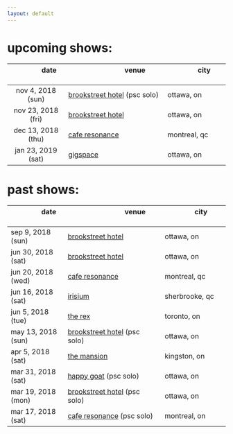 ```yaml
---
layout: default
---
```

# upcoming shows:

| &nbsp; &nbsp; &nbsp; &nbsp; &nbsp; &nbsp; &nbsp; &nbsp; **date** &nbsp; &nbsp; &nbsp; &nbsp; &nbsp; &nbsp; &nbsp; &nbsp; | &nbsp; &nbsp; &nbsp; &nbsp; &nbsp; &nbsp; &nbsp; &nbsp; &nbsp; &nbsp; &nbsp; &nbsp; &nbsp; &nbsp; &nbsp; **venue** &nbsp; &nbsp; &nbsp; &nbsp; &nbsp; &nbsp; &nbsp; &nbsp; &nbsp; &nbsp; &nbsp; &nbsp; &nbsp; &nbsp; &nbsp; | &nbsp; &nbsp; &nbsp; &nbsp; &nbsp; &nbsp; &nbsp; &nbsp; **city** &nbsp; &nbsp; &nbsp; &nbsp; &nbsp; &nbsp; &nbsp; &nbsp; |
| :------: | --------- | -------- |
| nov 4, 2018 (sun) | [brookstreet hotel][brookstreet] (psc solo) | ottawa, on |
| nov 23, 2018 (fri) | [brookstreet hotel][brookstreet] | ottawa, on |
| dec 13, 2018 (thu) | [cafe resonance][resonance] | montreal, qc |
| jan 23, 2019 (sat) | [gigspace][gigspace] | ottawa, on |

# past shows:

| &nbsp; &nbsp; &nbsp; &nbsp; &nbsp; &nbsp; &nbsp; &nbsp; **date** &nbsp; &nbsp; &nbsp; &nbsp; &nbsp; &nbsp; &nbsp; &nbsp; | &nbsp; &nbsp; &nbsp; &nbsp; &nbsp; &nbsp; &nbsp; &nbsp; &nbsp; &nbsp; &nbsp; &nbsp; &nbsp; &nbsp; &nbsp; **venue** &nbsp; &nbsp; &nbsp; &nbsp; &nbsp; &nbsp; &nbsp; &nbsp; &nbsp; &nbsp; &nbsp; &nbsp; &nbsp; &nbsp; &nbsp; | &nbsp; &nbsp; &nbsp; &nbsp; &nbsp; &nbsp; &nbsp; &nbsp; **city** &nbsp; &nbsp; &nbsp; &nbsp; &nbsp; &nbsp; &nbsp; &nbsp; |
| -------- | --------- | -------- |
| sep 9, 2018 (sun) | [brookstreet hotel][brookstreet] | ottawa, on |
| jun 30, 2018 (sat) | [brookstreet hotel][brookstreet] | ottawa, on |
| jun 20, 2018 (wed) | [cafe resonance][resonance] | montreal, qc |
| jun 16, 2018 (sat) | [irisium][irisium] | sherbrooke, qc |
| jun 5, 2018 (tue) | [the rex][rex] | toronto, on |
| may 13, 2018 (sun) | [brookstreet hotel][brookstreet] (psc solo) | ottawa, on |
| apr 5, 2018 (sat) | [the mansion][mansion] | kingston, on |
| mar 31, 2018 (sat) | [happy goat][happygoat] (psc solo) | ottawa, on |
| mar 19, 2018 (mon) | [brookstreet hotel][brookstreet] (psc solo) | ottawa, on |
| mar 17, 2018 (sat) | [cafe resonance][resonance] (psc solo) | montreal, on |

[brookstreet]: https://www.brookstreethotel.com/
[resonance]: http://www.resonancecafe.com/
[gigspace]: https://www.gigspace.ca/
[irisium]: http://irisium.ca/
[rex]: http://irisium.ca/
[happygoat]: https://www.happygoatcoffee.com/
[mansion]: https://mansion.rocks/
